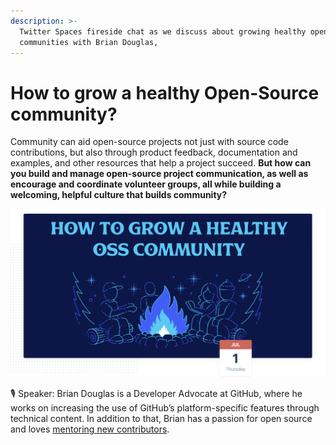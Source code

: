 ```yaml
---
description: >-
  Twitter Spaces fireside chat as we discuss about growing healthy open-source
  communities with Brian Douglas,
---
```


# How to grow a healthy Open-Source community?

Community can aid open-source projects not just with source code contributions, but also through product feedback, documentation and examples, and other resources that help a project succeed. **But how can you build and manage open-source project communication, as well as encourage and coordinate volunteer groups, all while building a welcoming, helpful culture that builds community?**

![](../.gitbook/assets/screenshot-2021-07-01-at-3.00.48-am.png)

🎙 Speaker: Brian Douglas is a Developer Advocate at GitHub, where he works on increasing the use of GitHub’s platform-specific features through technical content. In addition to that, Brian has a passion for open source and loves [mentoring new contributors](https://opensauced.pizza/).







